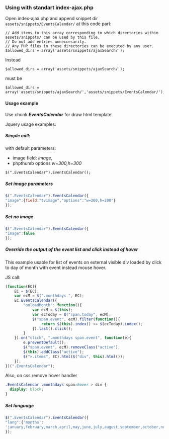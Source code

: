 ### Using with standart index-ajax.php

Open index-ajax.php and append snippet dir `assets/snippets/EventsCalendar/` at this code part:
```
// Add items to this array corresponding to which directories within assets/snippets/ can be used by this file.
// Do not add entries unneccesarily.
// Any PHP files in these directories can be executed by any user.
$allowed_dirs = array('assets/snippets/ajaxSearch/'); 
```
Instead 
```
$allowed_dirs = array('assets/snippets/ajaxSearch/');
```
must be
```
$allowed_dirs = array('assets/snippets/ajaxSearch/','assets/snippets/EventsCalendar/');
```

#### Usage example

Use chunk ***EventsCalendar*** for draw html template.

Jquery usage examples:

##### Simple call:
with default parameters: 
 - image field: *image*,
 - phpthumb options *w=300,h=300*

``` 
$(".EventsCalendar").EventsCalendar();
```

##### Set image parameters

```javascript
$(".EventsCalendar").EventsCalendar({
"image":{field:"tvimage","options":"w=200,h=200"}
});
```

##### Set no image

```javascript 
$(".EventsCalendar").EventsCalendar({
"image":false
});
```

##### Override the output of the event list and click instead of hover

This example usable for list of events on external visible div loaded by click to day of month with event instead mouse hover.

JS call:
```javascript
(function(EC){
	EC = $(EC);
	var ecM = $(".monthdays ", EC);
	EC.EventsCalendar({
		"onloadMonth": function(){
			var ecM = $(this);
			var ecToday = $("span.today", ecM);
			$("span.event", ecM).filter(function(){
				return $(this).index() <= $(ecToday).index();
			}).last().click();
		}
	}).on("click", ".monthdays span.event", function(e){
		e.preventDefault();
		$("span.event", ecM).removeClass("active");
		$(this).addClass("active");
		$(">.items", EC).html($("div", this).html());
	});
})(".EventsCalendar");

```

Also, on css remove hover handler

```css
.EventsCalendar .monthdays span:hover > div {
  display: block;
}
```

##### Set language

```javascript
$(".EventsCalendar").EventsCalendar({
"lang":{'months':
'january,february,march,april,may,june,july,august,september,october,november,december'.split(",")}
});

```
